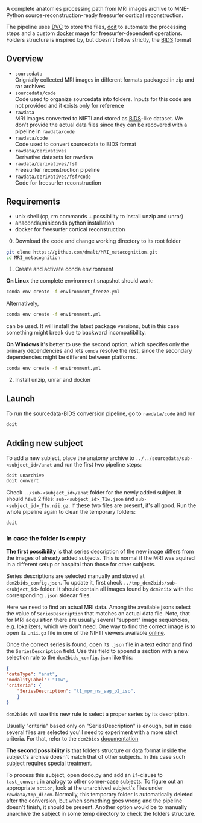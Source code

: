 A complete anatomies processing path from MRI images archive to MNE-Python source-reconstruction-ready
freesurfer cortical reconstruction.

The pipeline uses [DVC](https://dvc.org/) to store the files, [doit](https://pydoit.org/) to
automate the processing steps and a custom [docker](https://www.docker.com/) mage for
freesurfer-dependent operations. Folders structure is inspired by, but doesn't follow strictly, the
[BIDS](https://bids.neuroimaging.io/) format

Overview
--------

- `sourcedata`\
    Orignially collected MRI images in different formats packaged in zip and rar archives
- `sourcedata/code`\
    Code used to organize sourcedata into folders. Inputs for this code are not provided and it
    exists only for reference
- `rawdata`\
    MRI images converted to NIFTI and stored as [BIDS](https://bids.neuroimaging.io/)-like dataset.
    We don't provide the actual data files since they can be recovered with a pipeline in `rawdata/code`
- `rawdata/code`\
    Code used to convert sourcedata to BIDS format
- `rawdata/derivatives`\
    Derivative datasets for rawdata
- `rawdata/derivatives/fsf`\
    Freesurfer reconstruction pipeline
- `rawdata/derivatives/fsf/code`\
    Code for freesurfer reconstruction


Requirements
------------
- unix shell (cp, rm commands + possibility to install unzip and unrar)
- anaconda\miniconda python installation
- docker for freesurfer cortical reconstruction

0. Download the code and change working directory to its root folder

```bash
git clone https://github.com/dmalt/MRI_metacognition.git
cd MRI_metacognition
```

1. Create and activate conda environment

**On Linux** the complete environment snapshot should work:
```bash
conda env create -f environment_freeze.yml
```
Alternatively,
```bash
conda env create -f environment.yml
```
can be used. It will install the latest package versions, but in this case something
might break due to backward incompatibility.

**On Windows** it's better to use the second option, which specifes only the primary dependencies and lets
`conda` resolve the rest, since the secondary dependencies might be different between platforms.
```bash
conda env create -f environment.yml
```


2. Install unzip, unrar and docker

Launch
------
To run the sourcedata-BIDS conversion pipeline, go to `rawdata/code` and run
```bash
doit
```

Adding new subject
------------------
To add a new subject, place the anatomy archive to `../../sourcedata/sub-<subject_id>/anat`
and run the first two pipeline steps:
```bash
doit unarchive
doit convert
```

Check `../sub-<subject_id>/anat` folder for the newly added subject. It should have 2 files:
`sub-<subject_id>_T1w.json` and `sub-<subject_id>_T1w.nii.gz`. If these two files are present, it's all good.
Run the whole pipeline again to clean the temporary folders:

```bash
doit
```

### In case the folder is empty

**The first possibility** is that series description of the new image differs
from the images of already added subjects. This is normal if the MRI was
aquired in a different setup or hospital than those for other subjects.

Series descriptions are selected manually and stored at `dcm2bids_config.json`.
To update it, first check `../tmp_dcm2bids/sub-<subject_id>` folder. It should
contain all images found by `dcm2niix` with the corresponding `.json` sidecar files.

Here we need to find an actual MRI data. Among the available jsons select the
value of `SeriesDescription` that matches an actual data file. Note, that for
MRI acquisition there are usually several "support" image sequencies, e.g.
lokalizers, which we don't need. One way to find the correct image is to open
its `.nii.gz` file in one of the NIFTI viewers available [online](https://socr.umich.edu/HTML5/BrainViewer/).

Once the correct series is found, open its `.json` file in a text editor and find the `SeriesDescription` field.
Use this field to append a section with a new selection rule to the `dcm2bids_config.json` like this:

```json
{
"dataType": "anat",
"modalityLabel": "T1w",
"criteria": {
    "SeriesDescription": "t1_mpr_ns_sag_p2_iso",
    }
}
```

`dcm2bids` will use this new rule to select a proper series by its description.

Usually "criteria" based only on "SeriesDescription" is enough, but in case
several files are selected you'll need to experiment with a more strict
criteria. For that, refer to the `dcm2bids`
[documentation](https://unfmontreal.github.io/Dcm2Bids/docs/how-to/create-config-file/)

**The second possibility** is that folders structure or data format inside the subject's
archive doesn't match that of other subjects. In this case such subject requires special
treatment.

To process this subject, open dodo.py and add an `if`-clause to `tast_convert` in analogy
to other corner-case subjects. To figure out an appropriate `action`, look at the unarchived
subject's files under `rawdata/tmp_dicom`. Normally, this temporary folder is automatically
deleted after the conversion, but when something goes wrong and the pipeline doesn't finish,
it should be present. Another option would be to manually unarchive the subject in some temp
directory to check the folders structure.

